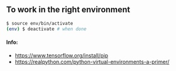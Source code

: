 ## To work in the right environment
```bash
$ source env/bin/activate
(env) $ deactivate # when done
```

#### Info:
* https://www.tensorflow.org/install/pip
* https://realpython.com/python-virtual-environments-a-primer/
